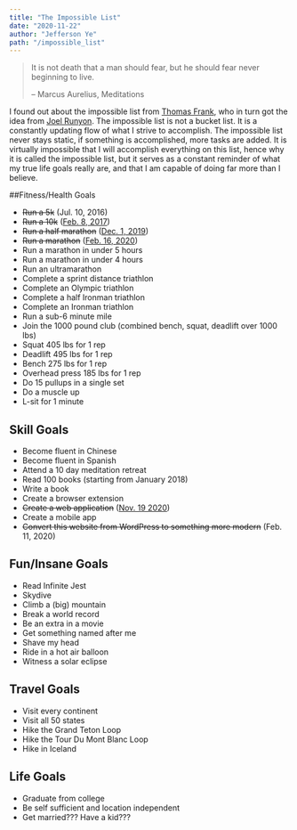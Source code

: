 ```yaml
---
title: "The Impossible List"
date: "2020-11-22"
author: "Jefferson Ye"
path: "/impossible_list"
---
```


>It is not death that a man should fear, but he should fear never beginning to live.
>
>– Marcus Aurelius, Meditations

I found out about the impossible list from [Thomas Frank](https://collegeinfogeek.com/about/meet-the-author/my-impossible-list/), who in turn got the idea from [Joel Runyon](https://impossiblehq.com/impossible-list/). The impossible list is not a bucket list. It is a constantly updating flow of what I strive to accomplish. The impossible list never stays static, if something is accomplished, more tasks are added. It is virtually impossible that I will accomplish everything on this list, hence why it is called the impossible list, but it serves as a constant reminder of what my true life goals really are, and that I am capable of doing far more than I believe.

##Fitness/Health Goals
* ~~Run a 5k~~ (Jul. 10, 2016)
* ~~Run a 10k~~ ([Feb. 8, 2017](https://www.fitbit.com/activities/exercise/5994229858))
* ~~Run a half marathon~~ ([Dec. 1, 2019](https://www.strava.com/activities/2905365652))
* ~~Run a marathon~~ ([Feb. 16, 2020](https://www.strava.com/activities/3106065746/overview))
* Run a marathon in under 5 hours
* Run a marathon in under 4 hours
* Run an ultramarathon
* Complete a sprint distance triathlon
* Complete an Olympic triathlon
* Complete a half Ironman triathlon
* Complete an Ironman triathlon
* Run a sub-6 minute mile
* Join the 1000 pound club (combined bench, squat, deadlift over 1000 lbs)
* Squat 405 lbs for 1 rep
* Deadlift 495 lbs for 1 rep
* Bench 275 lbs for 1 rep
* Overhead press 185 lbs for 1 rep
* Do 15 pullups in a single set
* Do a muscle up
* L-sit for 1 minute

## Skill Goals
* Become fluent in Chinese
* Become fluent in Spanish
* Attend a 10 day meditation retreat
* Read 100 books (starting from January 2018)
* Write a book
* Create a browser extension
* ~~Create a web application~~ ([Nov. 19 2020](https://texasvotes.me))
* Create a mobile app
* ~~Convert this website from WordPress to something more modern~~ (Feb. 11, 2020)

## Fun/Insane Goals
* Read Infinite Jest
* Skydive
* Climb a (big) mountain
* Break a world record
* Be an extra in a movie
* Get something named after me
* Shave my head
* Ride in a hot air balloon
* Witness a solar eclipse

## Travel Goals
* Visit every continent
* Visit all 50 states
* Hike the Grand Teton Loop
* Hike the Tour Du Mont Blanc Loop
* Hike in Iceland

## Life Goals
* Graduate from college
* Be self sufficient and location independent
* Get married??? Have a kid???